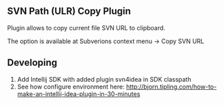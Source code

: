 SVN Path (ULR) Copy Plugin
--------------------------

Plugin allows to copy current file SVN URL to clipboard.

The option is available at Subverions context menu -> Copy SVN URL

## Developing

1. Add Intellij SDK with added plugin svn4idea in SDK classpath
2. See how configure environment here: http://bjorn.tipling.com/how-to-make-an-intellij-idea-plugin-in-30-minutes